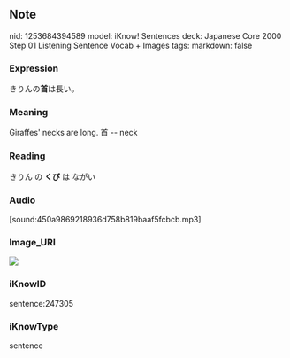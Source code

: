 ## Note
nid: 1253684394589
model: iKnow! Sentences
deck: Japanese Core 2000 Step 01 Listening Sentence Vocab + Images
tags: 
markdown: false

### Expression
<!DOCTYPE html>
<title></title>
きりんの<b>首</b>は長い。



### Meaning
Giraffes' necks are long.
首 -- neck

### Reading
<!DOCTYPE html>
<title></title>
きりん の <b>くび</b> は ながい



### Audio
[sound:450a9869218936d758b819baaf5fcbcb.mp3]

### Image_URI
<!DOCTYPE html>
<title></title>
<img src="0835f9c4c3d40067c5f292af163fb712.jpg">



### iKnowID
sentence:247305

### iKnowType
sentence
